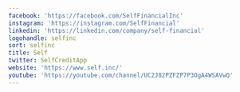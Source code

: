 ```yaml
---
facebook: 'https://facebook.com/SelfFinancialInc'
instagram: 'https://instagram.com/SelfFinancial'
linkedin: 'https://linkedin.com/company/self-financial'
logohandle: selfinc
sort: selfinc
title: Self
twitter: SelfCreditApp
website: 'https://www.self.inc/'
youtube: 'https://youtube.com/channel/UC2J82PZFZP7P3OgA4WSAVwQ'
---
```

